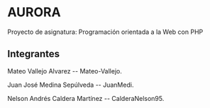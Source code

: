 # AURORA
Proyecto de asignatura: Programación orientada a la Web con PHP

## Integrantes
Mateo Vallejo Alvarez -- Mateo-Vallejo.

Juan José Medina Sepúlveda -- JuanMedi. 

Nelson Andrés Caldera Martínez -- CalderaNelson95.
